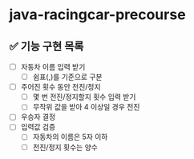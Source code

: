 # java-racingcar-precourse

## ✅ 기능 구현 목록

- [ ] 자동차 이름 입력 받기
    - [ ] 쉼표(,)를 기준으로 구분
- [ ] 주어진 횟수 동안 전진/정지
    - [ ] 몇 번 전진/정지할지 횟수 입력 받기
    - [ ] 무작위 값을 받아 4 이상일 경우 전진
- [ ] 우승자 결정
- [ ] 입력값 검증
    - [ ] 자동차의 이름은 5자 이하
    - [ ] 전진/정지 횟수는 양수
